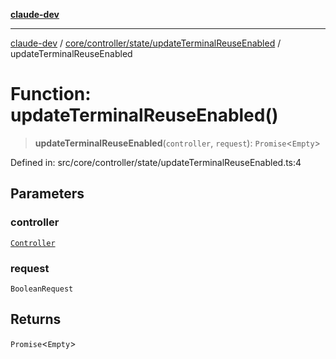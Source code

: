 [**claude-dev**](../../../../../README.md)

***

[claude-dev](../../../../../README.md) / [core/controller/state/updateTerminalReuseEnabled](../README.md) / updateTerminalReuseEnabled

# Function: updateTerminalReuseEnabled()

> **updateTerminalReuseEnabled**(`controller`, `request`): `Promise`\<`Empty`\>

Defined in: src/core/controller/state/updateTerminalReuseEnabled.ts:4

## Parameters

### controller

[`Controller`](../../../classes/Controller.md)

### request

`BooleanRequest`

## Returns

`Promise`\<`Empty`\>
